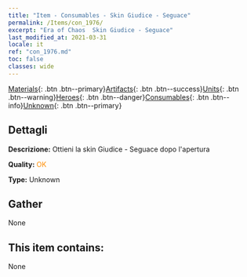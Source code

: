 ```yaml
---
title: "Item - Consumables - Skin Giudice - Seguace"
permalink: /Items/con_1976/
excerpt: "Era of Chaos  Skin Giudice - Seguace"
last_modified_at: 2021-03-31
locale: it
ref: "con_1976.md"
toc: false
classes: wide
---
```

 [Materials](/it/Items/){: .btn .btn--primary}[Artifacts](/it/Items/Artifacts/){: .btn .btn--success}[Units](/it/Items/Units/){: .btn .btn--warning}[Heroes](/it/Items/Heroes/){: .btn .btn--danger}[Consumables](/it/Items/Consumables/){: .btn .btn--info}[Unknown](/it/Items/Unknown/){: .btn .btn--primary}

## Dettagli
 **Descrizione:** Ottieni la skin Giudice - Seguace dopo l'apertura

 **Quality:** <span style="color: #FF8C00">OK</span>

 **Type:** Unknown

## Gather

  None

## This item contains:

  None

